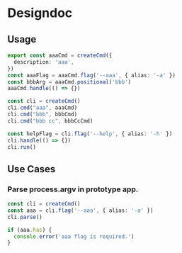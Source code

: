 # Designdoc
## Usage
```ts
export const aaaCmd = createCmd({
  description: 'aaa',
})
const aaaFlag = aaaCmd.flag('--aaa', { alias: '-a' })
const bbbArg = aaaCmd.positional('bbb')
aaaCmd.handle(() => {})

const cli = createCmd()
cli.cmd("aaa", aaaCmd)
cli.cmd("bbb", bbbCmd)
cli.cmd("bbb cc", bbbCcCmd)

const helpFlag = cli.flag('--help', { alias: '-h' })
cli.handle(() => {})
cli.run()
```

## Use Cases
### Parse process.argv in prototype app.
```ts
const cli = createCmd()
const aaa = cli.flag('--aaa', { alias: '-a' })
cli.parse()

if (aaa.has) {
  console.error('aaa flag is required.')
}
```
